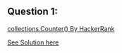 Question 1:
--------------
[collections.Counter() By HackerRank](https://www.hackerrank.com/challenges/collections-counter/problem)

[See Solution here](https://github.com/Avi-1996/100DaysCodeChallenge/blob/master/100DayCode/Day47/PractseSet.md)

